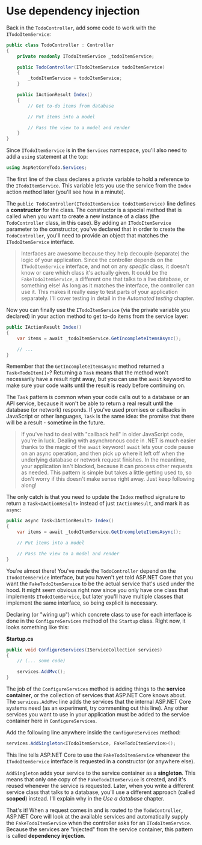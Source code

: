 # Use dependency injection

Back in the `TodoController`, add some code to work with the `ITodoItemService`:

```csharp
public class TodoController : Controller
{
    private readonly ITodoItemService _todoItemService;

    public TodoController(ITodoItemService todoItemService)
    {
        _todoItemService = todoItemService;
    }

    public IActionResult Index()
    {
        // Get to-do items from database

        // Put items into a model

        // Pass the view to a model and render
    }
}
```

Since `ITodoItemService` is in the `Services` namespace, you'll also need to add a `using` statement at the top:

```csharp
using AspNetCoreTodo.Services;
```

The first line of the class declares a private variable to hold a reference to the `ITodoItemService`. This variable lets you use the service from the `Index` action method later \(you'll see how in a minute\).

The `public TodoController(ITodoItemService todoItemService)` line defines a **constructor** for the class. The constructor is a special method that is called when you want to create a new instance of a class \(the `TodoController` class, in this case\). By adding an `ITodoItemService` parameter to the constructor, you've declared that in order to create the `TodoController`, you'll need to provide an object that matches the `ITodoItemService` interface.

> Interfaces are awesome because they help decouple \(separate\) the logic of your application. Since the controller depends on the `ITodoItemService` interface, and not on any _specific_ class, it doesn't know or care which class it's actually given. It could be the `FakeTodoItemService`, a different one that talks to a live database, or something else! As long as it matches the interface, the controller can use it. This makes it really easy to test parts of your application separately. I'll cover testing in detail in the _Automated testing_ chapter.

Now you can finally use the `ITodoItemService` \(via the private variable you declared\) in your action method to get to-do items from the service layer:

```csharp
public IActionResult Index()
{
    var items = await _todoItemService.GetIncompleteItemsAsync();

    // ...
}
```

Remember that the `GetIncompleteItemsAsync` method returned a `Task<TodoItem[]>`? Returning a `Task` means that the method won't necessarily have a result right away, but you can use the `await` keyword to make sure your code waits until the result is ready before continuing on.

The `Task` pattern is common when your code calls out to a database or an API service, because it won't be able to return a real result until the database \(or network\) responds. If you've used promises or callbacks in JavaScript or other languages, `Task` is the same idea: the promise that there will be a result - sometime in the future.

> If you've had to deal with "callback hell" in older JavaScript code, you're in luck. Dealing with asynchronous code in .NET is much easier thanks to the magic of the `await` keyword! `await` lets your code pause on an async operation, and then pick up where it left off when the underlying database or network request finishes. In the meantime, your application isn't blocked, because it can process other requests as needed. This pattern is simple but takes a little getting used to, so don't worry if this doesn't make sense right away. Just keep following along!

The only catch is that you need to update the `Index` method signature to return a `Task<IActionResult>` instead of just `IActionResult`, and mark it as `async`:

```csharp
public async Task<IActionResult> Index()
{
    var items = await _todoItemService.GetIncompleteItemsAsync();

    // Put items into a model

    // Pass the view to a model and render
}
```

You're almost there! You've made the `TodoController` depend on the `ITodoItemService` interface, but you haven't yet told ASP.NET Core that you want the `FakeTodoItemService` to be the actual service that's used under the hood. It might seem obvious right now since you only have one class that implements `ITodoItemService`, but later you'll have multiple classes that implement the same interface, so being explicit is necessary.

Declaring \(or "wiring up"\) which concrete class to use for each interface is done in the `ConfigureServices` method of the `Startup` class. Right now, it looks something like this:

**Startup.cs**

```csharp
public void ConfigureServices(IServiceCollection services)
{
    // (... some code)

    services.AddMvc();
}
```

The job of the `ConfigureServices` method is adding things to the **service container**, or the collection of services that ASP.NET Core knows about. The `services.AddMvc` line adds the services that the internal ASP.NET Core systems need \(as an experiment, try commenting out this line\). Any other services you want to use in your application must be added to the service container here in `ConfigureServices`.

Add the following line anywhere inside the `ConfigureServices` method:

```csharp
services.AddSingleton<ITodoItemService, FakeTodoItemService>();
```

This line tells ASP.NET Core to use the `FakeTodoItemService` whenever the `ITodoItemService` interface is requested in a constructor \(or anywhere else\).

`AddSingleton` adds your service to the service container as a **singleton**. This means that only one copy of the `FakeTodoItemService` is created, and it's reused whenever the service is requested. Later, when you write a different service class that talks to a database, you'll use a different approach \(called **scoped**\) instead. I'll explain why in the _Use a database_ chapter.

That's it! When a request comes in and is routed to the `TodoController`, ASP.NET Core will look at the available services and automatically supply the `FakeTodoItemService` when the controller asks for an `ITodoItemService`. Because the services are "injected" from the service container, this pattern is called **dependency injection**.

